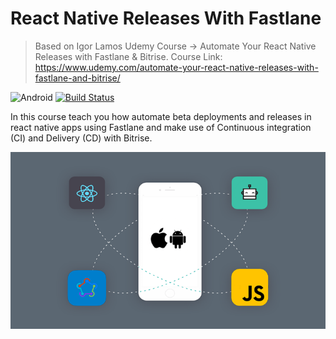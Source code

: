 # React Native Releases With Fastlane

> Based on Igor Lamos Udemy Course -> Automate Your React Native Releases with Fastlane &amp; Bitrise.
> Course Link: https://www.udemy.com/automate-your-react-native-releases-with-fastlane-and-bitrise/

![Android](https://img.shields.io/badge/Android--blue.svg)
[![Build Status](https://app.bitrise.io/app/c3941bff3df0967f/status.svg?token=rizfJKvUwtYJ-A4HljcL1g&branch=master)](https://app.bitrise.io/app/c3941bff3df0967f)

<!-- ![iOS](https://img.shields.io/badge/IOS--blue.svg) -->

<!-- [![NPM Version][npm-image]][npm-url]
[![Build Status][travis-image]][travis-url]
[![Downloads Stats][npm-downloads]][npm-url] -->

In this course teach you how automate beta deployments and releases in react native apps using Fastlane and make use of Continuous integration (CI) and Delivery (CD) with Bitrise.

![](custom_header_os.png)

<!-- ## Installation

OS X & Linux:

```sh
npm install my-crazy-module --save
```

Windows:

```sh
edit autoexec.bat
```

## Usage example

A few motivating and useful examples of how your product can be used. Spice this up with code blocks and potentially more screenshots.

_For more examples and usage, please refer to the [Wiki][wiki]._

## Development setup

Describe how to install all development dependencies and how to run an automated test-suite of some kind. Potentially do this for multiple platforms.

```sh
make install
npm test
```

## Release History

- 0.2.1
  - CHANGE: Update docs (module code remains unchanged)
- 0.2.0
  - CHANGE: Remove `setDefaultXYZ()`
  - ADD: Add `init()`
- 0.1.1
  - FIX: Crash when calling `baz()` (Thanks @GenerousContributorName!)
- 0.1.0
  - The first proper release
  - CHANGE: Rename `foo()` to `bar()`
- 0.0.1
  - Work in progress

## Meta

Your Name – [@YourTwitter](https://twitter.com/dbader_org) – YourEmail@example.com

Distributed under the XYZ license. See `LICENSE` for more information.

[https://github.com/yourname/github-link](https://github.com/dbader/)

## Contributing

1. Fork it (<https://github.com/yourname/yourproject/fork>)
2. Create your feature branch (`git checkout -b feature/fooBar`)
3. Commit your changes (`git commit -am 'Add some fooBar'`)
4. Push to the branch (`git push origin feature/fooBar`)
5. Create a new Pull Request -->

<!-- Markdown link & img dfn's -->

<!-- [npm-image]: https://img.shields.io/npm/v/datadog-metrics.svg?style=flat-square
[npm-url]: https://npmjs.org/package/datadog-metrics
[npm-downloads]: https://img.shields.io/npm/dm/datadog-metrics.svg?style=flat-square
[travis-image]: https://img.shields.io/travis/dbader/node-datadog-metrics/master.svg?style=flat-square
[travis-url]: https://travis-ci.org/dbader/node-datadog-metrics
[wiki]: https://github.com/yourname/yourproject/wiki -->
